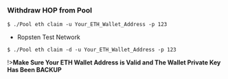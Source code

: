 ### Withdraw HOP from Pool <!-- {docsify-ignore} -->


```console
$ ./Pool eth claim -u Your_ETH_Wallet_Address -p 123
```

+ Ropsten Test Network

```console
$ ./Pool eth claim -d -u Your_ETH_Wallet_Address -p 123
```

!>**Make Sure Your ETH Wallet Address is Valid and The Wallet Private Key Has Been BACKUP**